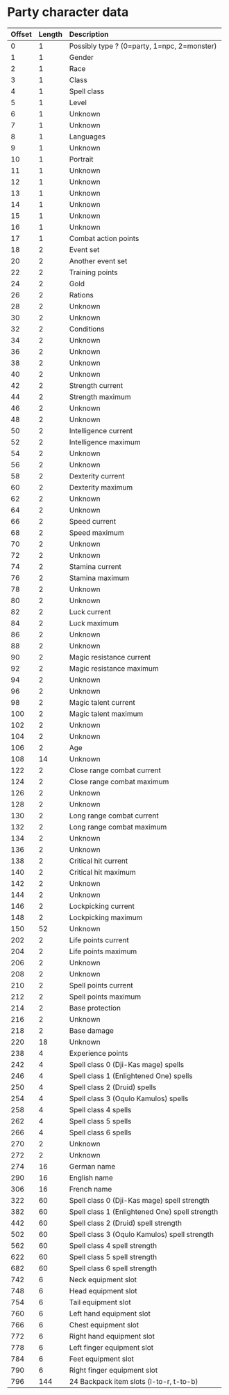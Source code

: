 # Party character data #

| **Offset** | **Length** | **Description** |
|:-----------|:-----------|:----------------|
|0           |1           | Possibly type ? (0=party, 1=npc, 2=monster) |
|1           |1           | Gender          |
|2           |1           | Race            |
|3           |1           | Class           |
|4           |1           | Spell class     |
|5           |1           | Level           |
|6           |1           | Unknown         |
|7           |1           | Unknown         |
|8           |1           | Languages       |
|9           |1           | Unknown         |
|10          |1           | Portrait        |
|11          |1           | Unknown         |
|12          |1           | Unknown         |
|13          |1           | Unknown         |
|14          |1           | Unknown         |
|15          |1           | Unknown         |
|16          |1           | Unknown         |
|17          |1           | Combat action points |
|18          |2           | Event set       |
|20          |2           | Another event set |
|22          |2           | Training points |
|24          |2           | Gold            |
|26          |2           | Rations         |
|28          |2           | Unknown         |
|30          |2           | Unknown         |
|32          |2           | Conditions      |
|34          |2           | Unknown         |
|36          |2           | Unknown         |
|38          |2           | Unknown         |
|40          |2           | Unknown         |
|42          |2           | Strength current |
|44          |2           | Strength maximum |
|46          |2           | Unknown         |
|48          |2           | Unknown         |
|50          |2           | Intelligence current |
|52          |2           | Intelligence maximum |
|54          |2           | Unknown         |
|56          |2           | Unknown         |
|58          |2           | Dexterity current |
|60          |2           | Dexterity maximum |
|62          |2           | Unknown         |
|64          |2           | Unknown         |
|66          |2           | Speed current   |
|68          |2           | Speed maximum   |
|70          |2           | Unknown         |
|72          |2           | Unknown         |
|74          |2           | Stamina current |
|76          |2           | Stamina maximum |
|78          |2           | Unknown         |
|80          |2           | Unknown         |
|82          |2           | Luck current    |
|84          |2           | Luck maximum    |
|86          |2           | Unknown         |
|88          |2           | Unknown         |
|90          |2           | Magic resistance current |
|92          |2           | Magic resistance maximum |
|94          |2           | Unknown         |
|96          |2           | Unknown         |
|98          |2           | Magic talent current |
|100         |2           | Magic talent maximum |
|102         |2           | Unknown         |
|104         |2           | Unknown         |
|106         |2           | Age             |
|108         |14          | Unknown         |
|122         |2           | Close range combat current |
|124         |2           | Close range combat maximum |
|126         |2           | Unknown         |
|128         |2           | Unknown         |
|130         |2           | Long range combat current |
|132         |2           | Long range combat maximum |
|134         |2           | Unknown         |
|136         |2           | Unknown         |
|138         |2           | Critical hit current |
|140         |2           | Critical hit maximum |
|142         |2           | Unknown         |
|144         |2           | Unknown         |
|146         |2           | Lockpicking current |
|148         |2           | Lockpicking maximum |
|150         |52          | Unknown         |
|202         |2           | Life points current |
|204         |2           | Life points maximum |
|206         |2           | Unknown         |
|208         |2           | Unknown         |
|210         |2           | Spell points current |
|212         |2           | Spell points maximum |
|214         |2           | Base protection |
|216         |2           | Unknown         |
|218         |2           | Base damage     |
|220         |18          | Unknown         |
|238         |4           | Experience points |
|242         |4           | Spell class 0 (Dji-Kas mage) spells |
|246         |4           | Spell class 1 (Enlightened One) spells |
|250         |4           | Spell class 2 (Druid) spells |
|254         |4           | Spell class 3 (Oqulo Kamulos) spells |
|258         |4           | Spell class 4 spells |
|262         |4           | Spell class 5 spells |
|266         |4           | Spell class 6 spells |
|270         |2           | Unknown         |
|272         |2           | Unknown         |
|274         |16          | German name     |
|290         |16          | English name    |
|306         |16          | French name     |
|322         |60          | Spell class 0 (Dji-Kas mage) spell strength |
|382         |60          | Spell class 1 (Enlightened One) spell strength |
|442         |60          | Spell class 2 (Druid) spell strength |
|502         |60          | Spell class 3 (Oqulo Kamulos) spell strength |
|562         |60          | Spell class 4 spell strength |
|622         |60          | Spell class 5 spell strength |
|682         |60          | Spell class 6 spell strength |
|742         |6           | Neck equipment slot |
|748         |6           | Head equipment slot |
|754         |6           | Tail equipment slot |
|760         |6           | Left hand equipment slot |
|766         |6           | Chest equipment slot |
|772         |6           | Right hand equipment slot |
|778         |6           | Left finger equipment slot |
|784         |6           | Feet equipment slot |
|790         |6           | Right finger equipment slot |
|796         |144         | 24 Backpack item slots (l-to-r, t-to-b) |